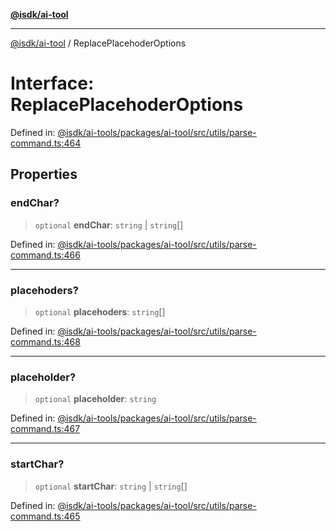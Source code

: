 [**@isdk/ai-tool**](../README.md)

***

[@isdk/ai-tool](../globals.md) / ReplacePlacehoderOptions

# Interface: ReplacePlacehoderOptions

Defined in: [@isdk/ai-tools/packages/ai-tool/src/utils/parse-command.ts:464](https://github.com/isdk/ai-tool.js/blob/e883e341c67e937e7d3a3e95e8bc56844896f5a3/src/utils/parse-command.ts#L464)

## Properties

### endChar?

> `optional` **endChar**: `string` \| `string`[]

Defined in: [@isdk/ai-tools/packages/ai-tool/src/utils/parse-command.ts:466](https://github.com/isdk/ai-tool.js/blob/e883e341c67e937e7d3a3e95e8bc56844896f5a3/src/utils/parse-command.ts#L466)

***

### placehoders?

> `optional` **placehoders**: `string`[]

Defined in: [@isdk/ai-tools/packages/ai-tool/src/utils/parse-command.ts:468](https://github.com/isdk/ai-tool.js/blob/e883e341c67e937e7d3a3e95e8bc56844896f5a3/src/utils/parse-command.ts#L468)

***

### placeholder?

> `optional` **placeholder**: `string`

Defined in: [@isdk/ai-tools/packages/ai-tool/src/utils/parse-command.ts:467](https://github.com/isdk/ai-tool.js/blob/e883e341c67e937e7d3a3e95e8bc56844896f5a3/src/utils/parse-command.ts#L467)

***

### startChar?

> `optional` **startChar**: `string` \| `string`[]

Defined in: [@isdk/ai-tools/packages/ai-tool/src/utils/parse-command.ts:465](https://github.com/isdk/ai-tool.js/blob/e883e341c67e937e7d3a3e95e8bc56844896f5a3/src/utils/parse-command.ts#L465)

